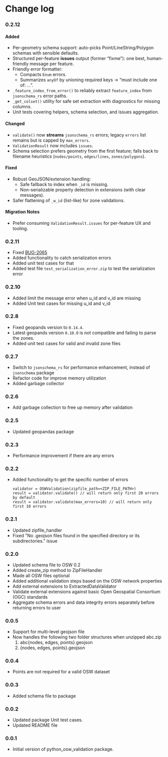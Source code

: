 # Change log

### 0.2.12

#### Added
- Per-geometry schema support: auto-picks Point/LineString/Polygon schemas with sensible defaults.
- Structured per-feature **issues** output (former “fixme”): one best, human-friendly message per feature.
- Friendly error formatter:
  - Compacts `Enum` errors.
  - Summarizes `anyOf` by unioning required keys → “must include one of: …”.
- `_feature_index_from_error()` to reliably extract `feature_index` from `jsonschema_rs` error paths.
- `_get_colset()` utility for safe set extraction with diagnostics for missing columns.
- Unit tests covering helpers, schema selection, and issues aggregation.

#### Changed
- `validate()` now **streams** `jsonschema_rs` errors; legacy `errors` list remains but is capped by `max_errors`.
- `ValidationResult` now includes `issues`.
- Schema selection prefers geometry from the first feature; falls back to filename heuristics (`nodes/points`, `edges/lines`, `zones/polygons`).

#### Fixed
- Robust GeoJSON/extension handling:
  - Safe fallback to index when `_id` is missing.
  - Non-serializable property detection in extensions (with clear messages).
- Safer flattening of `_w_id` (list-like) for zone validations.

#### Migration Notes
- Prefer consuming `ValidationResult.issues` for per-feature UX and tooling.

### 0.2.11

- Fixed [BUG-2065](https://dev.azure.com/TDEI-UW/TDEI/_workitems/edit/2065/)
- Added functionality to catch serialization errors
- Added unit test cases for that
- Added test file `test_serialization_error.zip` to test the serialization error

### 0.2.10

- Added limit the message error when u_id and v_id are missing
- Added Unit test cases for missing u_id and v_id

### 0.2.8

- Fixed geopands version to `0.14.4`.
- Latest geopands version `0.10.0` is not compatible and failing to parse the zones.
- Added unit test cases for valid and invalid zone files

### 0.2.7

- Switch to `jsonschema_rs` for performance enhancement, instead of `jsonschema` package
- Refactor code for improve memory utilization
- Added garbage collector

### 0.2.6

- Add garbage collection to free up memory after validation

### 0.2.5

- Updated geopandas package

### 0.2.3

- Performance improvement if there are any errors

### 0.2.2

- Added functionality to get the specific number of errors
  ```
  validator = OSWValidation(zipfile_path=<ZIP_FILE_PATH>)
  result = validator.validate() // will return only first 20 errors by default
  result = validator.validate(max_errors=10) // will return only first 10 errors
  ```

### 0.2.1

- Updated zipfile_handler
- Fixed "No .geojson files found in the specified directory or its subdirectories." issue

### 0.2.0

- Updated schema file to OSW 0.2
- Added create_zip method to ZipFileHandler
- Made all OSW files optional
- Added additional validation steps based on the OSW network properties
- Add external extensions to ExtractedDataValidator
- Validate external extensions against basic Open Geospatial Consortium (OGC) standards
- Aggregate schema errors and data integrity errors separately before returning errors to user

### 0.0.5

- Support for multi-level geojson file
- Now handles the following two folder structures when unzipped abc.zip
    1. abc\{nodes, edges, points}.geojson
    2. {nodes, edges, points}.geojson

### 0.0.4

- Points are not required for a valid OSW dataset

### 0.0.3

- Added schema file to package

### 0.0.2

- Updated package Unit test cases.
- Updated README file

### 0.0.1

- Initial version of python_osw_validation package.
